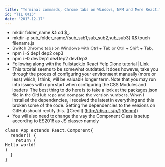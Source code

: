 ```yaml
---
title: "Terminal commands, Chrome tabs on Windows, NPM and More React."
id: "TIL 0013"
date: "2017-12-17"
---
```


* mkdir folder_name && cd $_.
* mkdir -p sub_folder_name/{sub_sub1,sub_sub2,sub_sub3} && touch filename.js
* Switch Chrome tabs on Windows with Ctrl + Tab or Ctrl + Shift + Tab, 
* npm i -S dep1 dep2 dep3 
* npm i -D devDep1 devDep2 devDep3
* Following along with the Fullstack.io React Yelp Clone tutorial | [Link](https://www.fullstackreact.com/articles/react-tutorial-cloning-yelp/) 
* This tutorial seems to be somewhat outdated. It does however, take you through the proces of configuring your environment manually (more or less) which, I think, will be valuable longer term. Note that you may run into issues with npm start when configuring the CSS Modules and loaders. The best thing to do here is to take a look at the packages.json file in the GitHub repo and compare the version numbers. When I installed the dependencies, I received the latest in everything and this broken some of the code. Setting the dependencies to the versions on GitHub should rectify this. ([Credit] (http://disq.us/p/1j51enm))
* You will also need to change the way the Component Class is setup according to ES2016 as JS classes namely 
<pre>
class App extends React.Component{
  render() {
    return (<div className={styles['container']}>Hello world!</div>)
  }
}
</pre>










